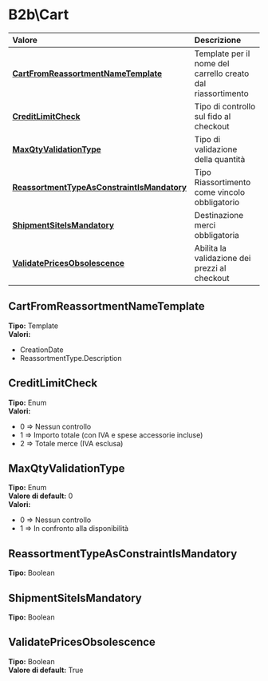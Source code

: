 # B2b\Cart

| Valore | Descrizione |
| :--- | :--- |
| [**CartFromReassortmentNameTemplate**](b2bcart.md#cartfromreassortmentnametemplate) | Template per il nome del carrello creato dal riassortimento |
| [**CreditLimitCheck**](b2bcart.md#creditlimitcheck) | Tipo di controllo sul fido al checkout |
| [**MaxQtyValidationType**](b2bcart.md#maxqtyvalidationtype) | Tipo di validazione della quantità |
| [**ReassortmentTypeAsConstraintIsMandatory**](b2bcart.md#reassortmenttypeasconstraintismandatory) | Tipo Riassortimento come vincolo obbligatorio |
| [**ShipmentSiteIsMandatory**](b2bcart.md#shipmentsiteismandatory) | Destinazione merci obbligatoria |
| [**ValidatePricesObsolescence**](b2bcart.md#validatepricesobsolescence) | Abilita la validazione dei prezzi al checkout |

## CartFromReassortmentNameTemplate

**Tipo:** Template  
**Valori:**

* CreationDate
* ReassortmentType.Description

## CreditLimitCheck

**Tipo:** Enum  
**Valori:**

* 0 =&gt; Nessun controllo
* 1 =&gt; Importo totale \(con IVA e spese accessorie incluse\)
* 2 =&gt; Totale merce \(IVA esclusa\)

## MaxQtyValidationType

**Tipo:** Enum  
**Valore di default:** 0  
**Valori:**

* 0 =&gt; Nessun controllo
* 1 =&gt; In confronto alla disponibilità

## ReassortmentTypeAsConstraintIsMandatory

**Tipo:** Boolean

## ShipmentSiteIsMandatory

**Tipo:** Boolean

## ValidatePricesObsolescence

**Tipo:** Boolean  
**Valore di default:** True

